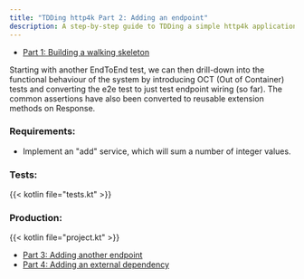 ```yaml
---
title: "TDDing http4k Part 2: Adding an endpoint"
description: A step-by-step guide to TDDing a simple http4k application
---
```


- [Part 1: Building a walking skeleton](../part1/)

Starting with another EndToEnd test, we can then drill-down into the functional behaviour of the system by introducing
OCT (Out of Container) tests and converting the e2e test to just test endpoint wiring (so far). The common assertions have
also been converted to reusable extension methods on Response.

### Requirements:
- Implement an "add" service, which will sum a number of integer values.

### Tests:

{{< kotlin file="tests.kt" >}}

### Production:

{{< kotlin file="project.kt" >}}

- [Part 3: Adding another endpoint](../part3/)
- [Part 4: Adding an external dependency](../part4)
